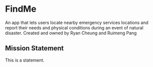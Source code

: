 # FindMe 
An app that lets users locate nearby emergency services locations and report their needs and physical conditions during an event of natural disaster. 
Created and owned by Ryan Cheung and Ruimeng Pang
## Mission Statement
This is a statement.
